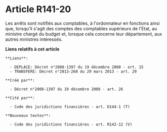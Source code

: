 # Article R141-20

Les arrêts sont notifiés aux comptables, à l'ordonnateur en fonctions ainsi que, lorsqu'il s'agit des comptes des comptables
supérieurs de l'Etat, au ministre chargé du budget et, lorsque cela concerne leur département, aux autres ministres
intéressés.

**Liens relatifs à cet article**

	**Liens**:

	  - DEPLACE: Décret n°2008-1397 du 19 décembre 2008 - art. 15
	  - TRANSFERE: Décret n°2013-268 du 29 mars 2013 - art. 29

	**Créé par**:

	  - Décret n°2008-1397 du 19 décembre 2008 - art. 26

	**Cité par**:

	  - Code des juridictions financières - art. D144-1 (T)

	**Nouveaux textes**:

	  - Code des juridictions financières - art. R142-12 (V)
